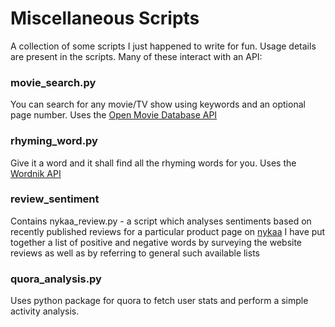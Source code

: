 # Miscellaneous Scripts

A collection of some scripts I just happened to write for fun. Usage details are present in the scripts. Many of these interact with an API:

### movie_search.py

You can search for any movie/TV show using keywords and an optional page number. Uses the [Open Movie Database API](http://omdbapi.com)

### rhyming_word.py

Give it a word and it shall find all the rhyming words for you. Uses the [Wordnik API](https://wordnik.com/)

### review_sentiment

Contains nykaa_review.py - a script which analyses sentiments based on recently published reviews for a particular product page on [nykaa](http://nykaa.com)
I have put together a list of positive and negative words by surveying the website reviews as well as by referring to general such available lists

### quora_analysis.py 

Uses python package for quora to fetch user stats and perform a simple activity analysis.

